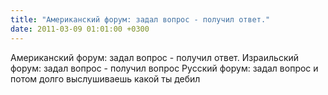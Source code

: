 ```yaml
---
title: "Американский форум: задал вопрос - получил ответ."
date: 2011-03-09 01:01:00 +0300
---
```


Американский форум: задал вопрос - получил ответ.
Израильский форум: задал вопрос - получил вопрос
Русский форум: задал вопрос и потом долго выслушиваешь какой ты дебил

